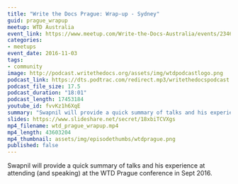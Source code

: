 ```yaml
---
title: "Write the Docs Prague: Wrap-up - Sydney"
guid: prague_wrapup
meetup: WTD Australia
event_link: https://www.meetup.com/Write-the-Docs-Australia/events/234610168/
categories:
- meetups
event_date: 2016-11-03
tags:
- community
image: http://podcast.writethedocs.org/assets/img/wtdpodcastlogo.png
podcast_link: https://dts.podtrac.com/redirect.mp3/writethedocspodcast.org/wtd_prague_wrapup.mp3
podcast_file_size: 17.5
podcast_duration: "18:01"
podcast_length: 17453184
youtube_id: fvvKz1h6XqE
summary: "Swapnil will provide a quick summary of talks and his experience at attending (and speaking) at the WTD Prague conference in Sept 2016."
slides: https://www.slideshare.net/secret/18xbiTCVXgs
mp4_filename: wtd_prague_wrapup.mp4
mp4_length: 43603204
mp4_thumbnail: assets/img/episodethumbs/wtdprague.png
published: false
---
```


Swapnil will provide a quick summary of talks and his experience at attending (and speaking) at the WTD Prague conference in Sept 2016.
